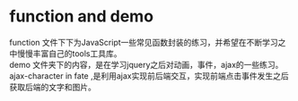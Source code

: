 # function and demo
function 文件下下为JavaScript一些常见函数封装的练习，并希望在不断学习之中慢慢丰富自己的tools工具库。<br>
demo 文件夹下的内容，是在学习jquery之后对动画，事件，ajax的一些练习。<br>
ajax-character in fate ,是利用ajax实现前后端交互，实现前端点击事件发生之后获取后端的文字和图片。<br>
